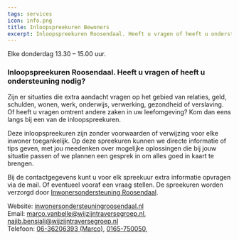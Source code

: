 ```yaml
---
tags: services
icon: info.png
title: Inloopspreekuren Bewoners
excerpt: Inloopspreekuren Roosendaal. Heeft u vragen of heeft u ondersteuning nodig?
---
```


Elke donderdag 13.30 – 15.00 uur.

### Inloopspreekuren Roosendaal. Heeft u vragen of heeft u ondersteuning nodig?
Zijn er situaties die extra aandacht vragen op het gebied van relaties, geld, schulden, wonen, werk, onderwijs, verwerking, gezondheid of verslaving. Of heeft u vragen omtrent andere zaken in uw leefomgeving? Kom dan eens langs bij een van de inloopspreekuren.


Deze inloopspreekuren zijn zonder voorwaarden of verwijzing voor elke inwoner toegankelijk. Op deze spreekuren kunnen we directe informatie of tips geven, met jou meedenken over mogelijke oplossingen die bij jouw situatie passen of we plannen een gesprek in om alles goed in kaart te brengen.


Bij de contactgegevens kunt u voor elk spreekuur extra informatie opvragen via de mail. Of eventueel vooraf een vraag stellen. De spreekuren worden verzorgd door [Inwonersondersteuning Roosendaal](https://inwonersondersteuningroosendaal.nl/).

Website: [inwonersondersteuningroosendaal.nl](https://inwonersondersteuningroosendaal.nl)  
Email: [marco.vanbelle@wijzijntraversegroep.nl](mailto:marco.vanbelle@wijzijntraversegroep.nl), [najib.bensiali@wijzijntraversegroep.nl](mailto:najib.bensiali@wijzijntraversegroep.nl)  
Telefoon: [06-36206393 (Marco)](tel:0636206393), [0165-750050](tel:0165750050), 

